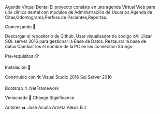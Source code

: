 Agenda Virtual Dental
El proyecto consiste en una agenda Virtual Web para una clinica dental con modulos de Administración de Usuarios,Agenda de Citas,Odontograma,Perfiles de Pacientes,Reportes.

Comenzando 🚀

Descargar el repositorio de Github.
Usar visualizador de codigo c#.
Ulizar SQL server 2016 para gestionar la Base de Datos.
Restaurar la base de datos
Cambiar los el nombre de la PC en los connection Strings

Pre-requisitos 📋

Instalación 🔧

Construido con 🛠️
Visual Studio 2016
Sql Server 2016

Bootsrap 4
.NetFramework

Versionado 📌
Change Significance

Autores ✒️
Jose Acuña Arrieta
Alexis Eliz

